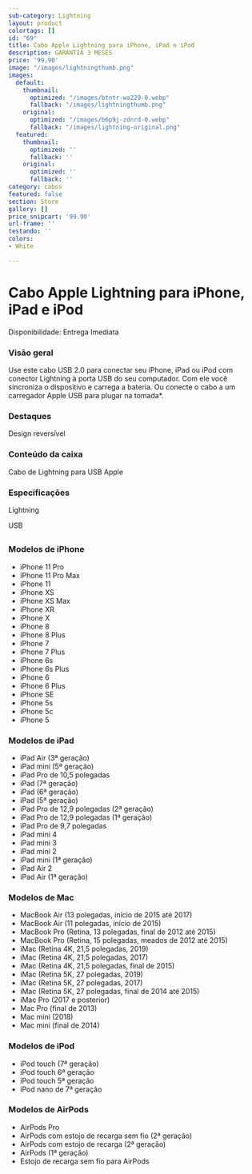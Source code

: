 ```yaml
---
sub-category: Lightning
layout: product
colortags: []
id: "69"
title: Cabo Apple Lightning para iPhone, iPad e iPod
description: GARANTIA 3 MESES
price: '99,90'
image: "/images/lightningthumb.png"
images:
  default:
    thumbnail:
      optimized: "/images/btntr-wa229-0.webp"
      fallback: "/images/lightningthumb.png"
    original:
      optimized: "/images/b6p9j-zdnrd-0.webp"
      fallback: "/images/lightning-original.png"
  featured:
    thumbnail:
      optimized: ''
      fallback: ''
    original:
      optimized: ''
      fallback: ''
category: cabos
featured: false
section: Store
gallery: []
price_snipcart: '99.90'
url-frame: ''
testando: ''
colors:
- White

---
```

# Cabo Apple Lightning para iPhone, iPad e iPod

Disponibilidade: Entrega Imediata

### Visão geral

Use este cabo USB 2.0 para conectar seu iPhone, iPad ou iPod com conector Lightning à porta USB do seu computador. Com ele você sincroniza o dispositivo e carrega a bateria. Ou conecte o cabo a um carregador Apple USB para plugar na tomada*.

### Destaques

Design reversível

### Conteúdo da caixa

Cabo de Lightning para USB Apple

### Especificações

Lightning

USB

## 

### Modelos de iPhone

* iPhone 11 Pro
* iPhone 11 Pro Max
* iPhone 11
* iPhone XS
* iPhone XS Max
* iPhone XR
* iPhone X
* iPhone 8
* iPhone 8 Plus
* iPhone 7
* iPhone 7 Plus
* iPhone 6s
* iPhone 6s Plus
* iPhone 6
* iPhone 6 Plus
* iPhone SE
* iPhone 5s
* iPhone 5c
* iPhone 5

### Modelos de iPad

* iPad Air (3ª geração)
* iPad mini (5ª geração)
* iPad Pro de 10,5 polegadas
* iPad (7ª geração)
* iPad (6ª geração)
* iPad (5ª geração)
* iPad Pro de 12,9 polegadas (2ª geração)
* iPad Pro de 12,9 polegadas (1ª geração)
* iPad Pro de 9,7 polegadas
* iPad mini 4
* iPad mini 3
* iPad mini 2
* iPad mini (1ª geração)
* iPad Air 2
* iPad Air (1ª geração)

### Modelos de Mac

* MacBook Air (13 polegadas, início de 2015 até 2017)
* MacBook Air (11 polegadas, início de 2015)
* MacBook Pro (Retina, 13 polegadas, final de 2012 até 2015)
* MacBook Pro (Retina, 15 polegadas, meados de 2012 até 2015)
* iMac (Retina 4K, 21,5 polegadas, 2019)
* iMac (Retina 4K, 21,5 polegadas, 2017)
* iMac (Retina 4K, 21,5 polegadas, final de 2015)
* iMac (Retina 5K, 27 polegadas, 2019)
* iMac (Retina 5K, 27 polegadas, 2017)
* iMac (Retina 5K, 27 polegadas, final de 2014 até 2015)
* iMac Pro (2017 e posterior)
* Mac Pro (final de 2013)
* Mac mini (2018)
* Mac mini (final de 2014)

### Modelos de iPod

* iPod touch (7ª geração)
* iPod touch 6ª geração
* iPod touch 5ª geração
* iPod nano de 7ª geração

### Modelos de AirPods

* AirPods Pro
* AirPods com estojo de recarga sem fio (2ª geração)
* AirPods com estojo de recarga (2ª geração)
* AirPods (1ª geração)
* Estojo de recarga sem fio para AirPods